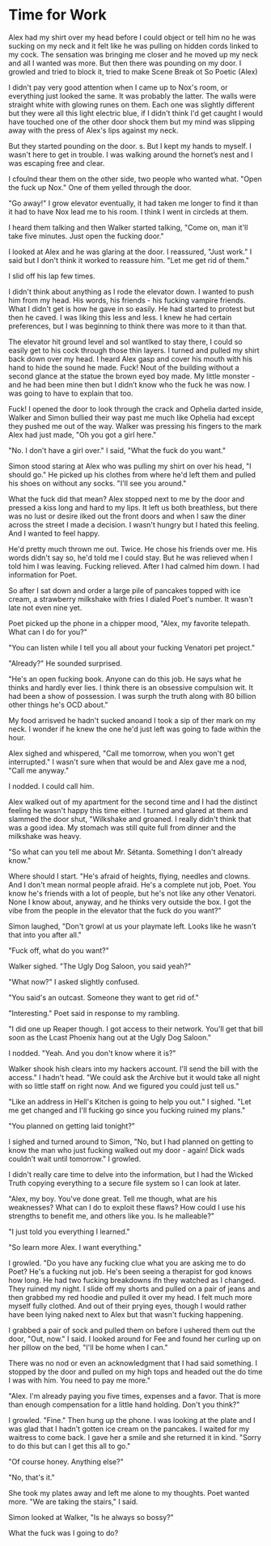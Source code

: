 #  Time for Work

Alex had my shirt over my head before I could object or tell him no he was
sucking on my neck and it felt like he was pulling on hidden cords linked to my
cock. The sensation was bringing me closer and he moved up my neck and all I
wanted was more. But then there was pounding on my door. I growled and tried to
block it, tried to make Scene Break
 ot So Poetic (Alex)

I didn't pay very good attention when I came up to Nox's room, or everything
just looked the same. It was probably the latter. The walls were straight white
with glowing runes on them. Each one was slightly different but they were all
this light electric blue, if I didn't think I'd get caught I would have touched
one of the other door shock them but my mind was slipping away with
the press of Alex's lips against my neck.

But they started pounding on the door. s. But I kept my hands to myself. I wasn't here to get in
trouble. I was walking around the hornet’s nest and I was escaping free and
clear.

I cfoulnd thear them on the other side, two
people who wanted what. "Open the fuck up Nox." One of them yelled through the
door.

"Go away!" I grow elevator eventually, it had taken me longer to find it than it had
to have Nox lead me to his room. I think I went in circleds at them.

I heard them talking and then Walker started talking, "Come on, man it'll take
five minutes. Just open the fucking door."

I looked at Alex and he was glaring at the door. I reassured, "Just work." I
said but I don't think it worked to reassure him. "Let me get rid of them."

I slid off his lap few times.

I didn't think about anything as I rode the elevator down. I wanted to push him
from my head. His words, his friends - his fucking vampire friends. What I
didn't get is how he gave in so easily. He had started to protest but then he
caved. I was liking this less and less. I knew he had certain preferences, but I
was beginning to think there was more to it than that.

The elevator hit ground level and soI wantlked to stay there, I could so easily get to his
cock through those thin layers. I turned and pulled my shirt back down over my
head. I heard Alex gasp and cover his mouth with his hand to hide the sound he
made. Fuck! Nout of the building without a second
glance at the statue the brown eyed boy made. My little monster - and he had
been mine then but I didn’t know who the fuck he was now. I was going to have to explain that too.

Fuck! I opened the door to look through the crack and Ophelia darted inside,
Walker and Simon bullied their way past me much like Ophelia had except they
pushed me out of the way. Walker was pressing his fingers to the mark Alex had
just made, "Oh you got a girl here."

"No. I don't have a girl over." I said, "What the fuck do you want."

Simon stood staring at Alex who was pulling my shirt on over his head, "I should
go." He picked up his clothes from where he'd left them and pulled his shoes on
without any socks. "I'll see you around."

What the fuck did that mean? Alex stopped next to me by the door and pressed a
kiss long and hard to my lips. It left us both breathless, but there was no lust
or desire ilked out the front
doors and when I saw the diner across the street I made a decision. I wasn't
hungry but I hated this feeling. And I wanted to feel happy.

He'd pretty much thrown me out. Twice. He chose his friends over me. His words
didn't say so, he'd told me I could stay. But he was relieved when I told him I
was leaving. Fucking relieved. After I had calmed him down. I had information
for Poet.

So after I sat down and order a large pile of pancakes topped with ice cream, a
strawberry milkshake with fries I dialed Poet's number. It wasn't late not even
nine yet.

Poet picked up the phone in a chipper mood, "Alex, my favorite telepath. What
can I do for you?"

"You can listen while I tell you all about your fucking Venatori pet project."

"Already?" He sounded surprised.

"He's an open fucking book. Anyone can do this job. He says what he thinks and
hardly ever lies. I think there is an obsessive compulsion wit. It had been a show of possession. I was surph the truth along
with 80 billion other things he's OCD about."

My food arrisved he hadn't
sucked anoand I took a sip of ther mark on my neck. I wonder if he knew the one he'd just left was
going to fade within the hour.

Alex sighed and whispered, "Call me tomorrow, when you won't get interrupted." I
wasn't sure when that would be and Alex gave me a nod, "Call me anyway."

I nodded. I could call him.

Alex walked out of my apartment for the second time and I had the distinct
feeling he wasn't happy this time either. I turned and glared at them and
slammed the door shut, "Wilkshake and groaned. I really didn't
think that was a good idea. My stomach was still quite full from dinner and the
milkshake was heavy.

"So what can you tell me about Mr. Sétanta. Something I don't already know."

Where should I start. "He's afraid of heights, flying, needles and clowns. And I
don't mean normal people afraid. He's a complete nut job, Poet. You know he's
friends with a lot of people, but he's not like any other Venatori. None I know
about, anyway, and he thinks very outside the box. I got the vibe from the
people in the elevator that the fuck do you want?"

Simon laughed, "Don't growl at us your playmate left. Looks like he wasn't that
into you after all."

"Fuck off, what do you want?"

Walker sighed. "The Ugly Dog Saloon, you said yeah?"

"What now?" I asked slightly confused.

"You said's an outcast. Someone they want to get rid of."

"Interesting." Poet said in response to my rambling.

"I did one up Reaper though. I got access to their network. You'll get that bill
soon as the Lcast Phoenix hang out at the Ugly Dog Saloon."

I nodded. "Yeah. And you don't know where it is?"

Walker shook hish clears into my hackers account. I'll send the bill with the
access." I hadn't head. "We could ask the Archive but it would take all night
with so little staff on right now. And we figured you could just tell us."

"Like an address in Hell's Kitchen is going to help you out." I sighed. "Let me
get changed and I'll fucking go since you fucking ruined my plans."

"You planned on getting laid tonight?"

I sighed and turned around to Simon, "No, but I had planned on getting to know
the man who just fucking walked out my door - again! Dick wads couldn't wait
until tomorrow." I growled.

I didn't really care time to delve into the information, but I had the Wicked
Truth copying everything to a secure file system so I can look at later.

"Alex, my boy. You've done great. Tell me though, what are his weaknesses? What
can I do to exploit these flaws? How could I use his strengths to benefit me,
and others like you. Is he malleable?"

"I just told you everything I learned."

"So learn more Alex. I want everything."

I growled. "Do you have any fucking clue what you are asking me to do Poet? He's
a fucking nut job. He's been seeing a therapist for god knows how long. He had
two fucking breakdowns ifn they watched as I changed. They ruined my night. I slide
off my shorts and pulled on a pair of jeans and then grabbed my red hoodie and
pulled it over my head. I felt much more myself fully clothed. And out of their
prying eyes, though I would rather have been lying naked next to Alex but that
wasn't fucking happening.

I grabbed a pair of sock and pulled them on before I ushered them out the door,
"Out, now." I said. I looked around for Fee and found her curling up on her
pillow on the bed, "I'll be home when I can."

There was no nod or even an acknowledgment that I had said something. I stopped
by the door and pulled on my high tops and headed out the do time I was with him. You need to pay me more."

"Alex. I'm already paying you five times, expenses and a favor. That is more
than enough compensation for a little hand holding. Don't you think?"

I growled. "Fine." Then hung up the phone. I was looking at the plate and I was
glad that I hadn't gotten ice cream on the pancakes. I waited for my waitress to
come back. I gave her a smile and she returned it in kind. "Sorry to do this but
can I get this all to go."

"Of course honey. Anything else?"

"No, that's it."

She took my plates away and left me alone to my thoughts. Poet wanted more. "We are taking
the stairs," I said.

Simon looked at Walker, "Is he always so bossy?"
What
the fuck was I going to do?


<!--stackedit_data:
eyJoaXN0b3J5IjpbLTE1ODkwMjg1XX0=
-->